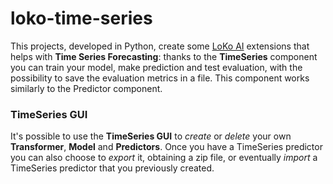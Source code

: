 # loko-time-series


This projects, developed in Python, create some [LoKo AI](https://github.com/loko-ai/loko/tree/development) extensions that helps with **Time Series Forecasting**: thanks to the **TimeSeries** component you can train your model, make prediction and test evaluation, with the possibility to save the evaluation metrics in a file. This component works similarly to the Predictor component.



### TimeSeries GUI
It's possible to use the **TimeSeries GUI** to *create* or *delete* your own **Transformer**, **Model** and **Predictors**. Once you have a TimeSeries predictor you can also choose to *export* it, obtaining a zip file, or eventually *import* a TimeSeries predictor that you previously created. 
